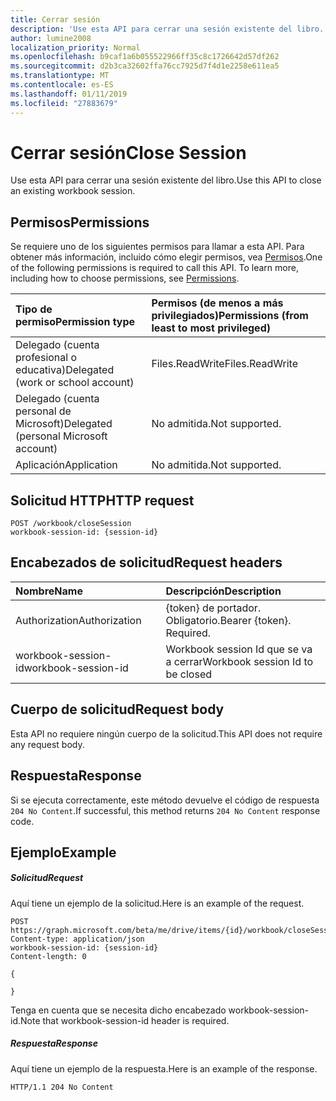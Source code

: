 ```yaml
---
title: Cerrar sesión
description: 'Use esta API para cerrar una sesión existente del libro. '
author: lumine2008
localization_priority: Normal
ms.openlocfilehash: b9caf1a6b055522966ff35c8c1726642d57df262
ms.sourcegitcommit: d2b3ca32602ffa76cc7925d7f4d1e2258e611ea5
ms.translationtype: MT
ms.contentlocale: es-ES
ms.lasthandoff: 01/11/2019
ms.locfileid: "27883679"
---
```

# <a name="close-session"></a><span data-ttu-id="ad727-103">Cerrar sesión</span><span class="sxs-lookup"><span data-stu-id="ad727-103">Close Session</span></span>

<span data-ttu-id="ad727-104">Use esta API para cerrar una sesión existente del libro.</span><span class="sxs-lookup"><span data-stu-id="ad727-104">Use this API to close an existing workbook session.</span></span> 

## <a name="permissions"></a><span data-ttu-id="ad727-105">Permisos</span><span class="sxs-lookup"><span data-stu-id="ad727-105">Permissions</span></span>
<span data-ttu-id="ad727-p101">Se requiere uno de los siguientes permisos para llamar a esta API. Para obtener más información, incluido cómo elegir permisos, vea [Permisos](/graph/permissions-reference).</span><span class="sxs-lookup"><span data-stu-id="ad727-p101">One of the following permissions is required to call this API. To learn more, including how to choose permissions, see [Permissions](/graph/permissions-reference).</span></span>

|<span data-ttu-id="ad727-108">Tipo de permiso</span><span class="sxs-lookup"><span data-stu-id="ad727-108">Permission type</span></span>      | <span data-ttu-id="ad727-109">Permisos (de menos a más privilegiados)</span><span class="sxs-lookup"><span data-stu-id="ad727-109">Permissions (from least to most privileged)</span></span>              |
|:--------------------|:---------------------------------------------------------|
|<span data-ttu-id="ad727-110">Delegado (cuenta profesional o educativa)</span><span class="sxs-lookup"><span data-stu-id="ad727-110">Delegated (work or school account)</span></span> | <span data-ttu-id="ad727-111">Files.ReadWrite</span><span class="sxs-lookup"><span data-stu-id="ad727-111">Files.ReadWrite</span></span>    |
|<span data-ttu-id="ad727-112">Delegado (cuenta personal de Microsoft)</span><span class="sxs-lookup"><span data-stu-id="ad727-112">Delegated (personal Microsoft account)</span></span> | <span data-ttu-id="ad727-113">No admitida.</span><span class="sxs-lookup"><span data-stu-id="ad727-113">Not supported.</span></span>    |
|<span data-ttu-id="ad727-114">Aplicación</span><span class="sxs-lookup"><span data-stu-id="ad727-114">Application</span></span> | <span data-ttu-id="ad727-115">No admitida.</span><span class="sxs-lookup"><span data-stu-id="ad727-115">Not supported.</span></span> |

## <a name="http-request"></a><span data-ttu-id="ad727-116">Solicitud HTTP</span><span class="sxs-lookup"><span data-stu-id="ad727-116">HTTP request</span></span>
<!-- { "blockType": "ignored" } -->
```http
POST /workbook/closeSession
workbook-session-id: {session-id}
```
## <a name="request-headers"></a><span data-ttu-id="ad727-117">Encabezados de solicitud</span><span class="sxs-lookup"><span data-stu-id="ad727-117">Request headers</span></span>
| <span data-ttu-id="ad727-118">Nombre</span><span class="sxs-lookup"><span data-stu-id="ad727-118">Name</span></span>       | <span data-ttu-id="ad727-119">Descripción</span><span class="sxs-lookup"><span data-stu-id="ad727-119">Description</span></span>|
|:---------------|:----------|
| <span data-ttu-id="ad727-120">Authorization</span><span class="sxs-lookup"><span data-stu-id="ad727-120">Authorization</span></span>  | <span data-ttu-id="ad727-p102">{token} de portador. Obligatorio.</span><span class="sxs-lookup"><span data-stu-id="ad727-p102">Bearer {token}. Required.</span></span> |
| <span data-ttu-id="ad727-123">workbook-session-id</span><span class="sxs-lookup"><span data-stu-id="ad727-123">workbook-session-id</span></span> | <span data-ttu-id="ad727-124">Workbook session Id que se va a cerrar</span><span class="sxs-lookup"><span data-stu-id="ad727-124">Workbook session Id to be closed</span></span> |

## <a name="request-body"></a><span data-ttu-id="ad727-125">Cuerpo de solicitud</span><span class="sxs-lookup"><span data-stu-id="ad727-125">Request body</span></span>
<span data-ttu-id="ad727-126">Esta API no requiere ningún cuerpo de la solicitud.</span><span class="sxs-lookup"><span data-stu-id="ad727-126">This API does not require any request body.</span></span>

## <a name="response"></a><span data-ttu-id="ad727-127">Respuesta</span><span class="sxs-lookup"><span data-stu-id="ad727-127">Response</span></span>

<span data-ttu-id="ad727-128">Si se ejecuta correctamente, este método devuelve el código de respuesta `204 No Content`.</span><span class="sxs-lookup"><span data-stu-id="ad727-128">If successful, this method returns `204 No Content` response code.</span></span>

## <a name="example"></a><span data-ttu-id="ad727-129">Ejemplo</span><span class="sxs-lookup"><span data-stu-id="ad727-129">Example</span></span>
##### <a name="request"></a><span data-ttu-id="ad727-130">Solicitud</span><span class="sxs-lookup"><span data-stu-id="ad727-130">Request</span></span>
<span data-ttu-id="ad727-131">Aquí tiene un ejemplo de la solicitud.</span><span class="sxs-lookup"><span data-stu-id="ad727-131">Here is an example of the request.</span></span>
<!-- {
  "blockType": "request",
  "name": "close_excel_session"
}-->
```http
POST https://graph.microsoft.com/beta/me/drive/items/{id}/workbook/closeSession
Content-type: application/json
workbook-session-id: {session-id}
Content-length: 0

{

}
```

<span data-ttu-id="ad727-132">Tenga en cuenta que se necesita dicho encabezado workbook-session-id.</span><span class="sxs-lookup"><span data-stu-id="ad727-132">Note that workbook-session-id header is required.</span></span> 


##### <a name="response"></a><span data-ttu-id="ad727-133">Respuesta</span><span class="sxs-lookup"><span data-stu-id="ad727-133">Response</span></span>
<span data-ttu-id="ad727-134">Aquí tiene un ejemplo de la respuesta.</span><span class="sxs-lookup"><span data-stu-id="ad727-134">Here is an example of the response.</span></span> 

<!-- {
  "blockType": "response",
  "truncated": true
} -->
```http
HTTP/1.1 204 No Content
```
